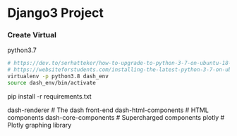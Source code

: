 
# Django3 Project

### Create Virtual 
python3.7
```sh
# https://dev.to/serhatteker/how-to-upgrade-to-python-3-7-on-ubuntu-18-04-18-10-5hab
# https://websiteforstudents.com/installing-the-latest-python-3-7-on-ubuntu-16-04-18-04/
virtualenv -p python3.8 dash_env
source dash_env/bin/activate
```


pip install -r requirements.txt 

dash-renderer # The dash front-end
dash-html-components # HTML components
dash-core-components # Supercharged components
plotly # Plotly graphing library